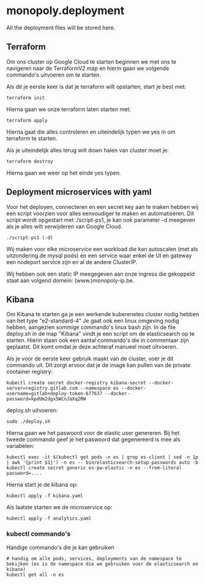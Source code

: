 # monopoly.deployment

All the deployment files will be stored here.

## Terraform
Om ons cluster op Google Cloud te starten beginnen we met ons te navigeren naar de TerraformV2 map en hierin gaan we volgende commando's uitvoeren om te starten.

Als dit je eerste keer is dat je terraform wilt opstarten, start je best met:
```
terraform init
```

Hierna gaan we onze terraform laten starten met:
```
terraform apply
```
Hierna gaat die alles controleren en uiteindelijk typen we yes in om terraform te starten.

Als je uiteindelijk alles terug wilt down halen van cluster moet je:
```
terraform destroy
```
Hierna gaan we weer op het einde yes typen.

## Deployment microservices with yaml
Voor het deployen, connecteren en een secret key aan te maken hebben wij een script voorzien voor alles eenvoudiger te maken en automatiseren. Dit script wordt opgestart met ./script-ps1, je kan ook parameter -d meegeven als je alles wilt verwijderen van Google Cloud.
```
./script-ps1 (-d)
```

Wij maken voor elke microservice een workload die kan autoscalen (met als uitzondering de mysql pods) en een service waar enkel de UI en gateway een nodeport service zijn en al de andere ClusterIP. 

Wij hebben ook een static IP meegegeven aan onze ingress die gekoppeld staat aan volgend domein: (www.)monopoly-ip.be.

## Kibana
Om Kibana te starten ga je een werkende kuberenetes cluster nodig hebben van het type "e2-standard-4"
Je gaat ook een linux omgeving nodig hebben, aangezien sommige commando's linux bash zijn. 
In de file deploy.sh in de map "Kibana" vindt je een script om de elasticsearch op te starten. 
Hierin staan ook een aantal commando's die in commentaar zijn geplaatst. Dit komt omdat je deze achteraf manueel moet uitvoeren. 


Als je voor de eerste keer gebruik maakt van de cluster, voer je dit commando uit. Dit zorgt ervoor dat je de image kan pullen van de private container registry:
```
kubectl create secret docker-registry kibana-secret --docker-server=registry.gitlab.com --namespace es --docker-username=gitlab+deploy-token-677637 --docker-password=kpdUm2dgx5WCnJaXq2RW
``` 

deploy.sh uitvoeren:
```
sudo ./deploy.sh
```
Hierna gaan we het paswoord voor de elastic user genereren. Bij het tweede commando geef je het paswoord dat gegenereerd is mee als variabelen:
```
kubectl exec -it $(kubectl get pods -n es | grep es-client | sed -n 1p | awk '{print $1}') -n es -- bin/elasticsearch-setup-passwords auto -b
kubectl create secret generic es-pw-elastic -n es --from-literal password=....
```
Hierna start je de kibana op:
```
kubectl apply -f kibana.yaml
```
Als laatste starten we de microservice op: 
```
kubectl apply -f analytics.yaml
```
### kubectl commando's
Handige commando's die je kan gebruiken
```
# handig om alle pods, services, deployments van de namespace te bekijken (es is de namespace die we gebruiken voor de elasticsearch en kibana)
kubectl get all -n es


